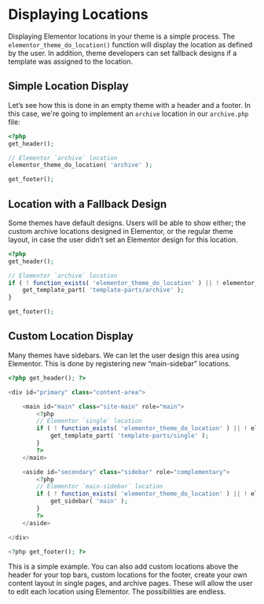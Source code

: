 # Displaying Locations

Displaying Elementor locations in your theme is a simple process. The `elementor_theme_do_location()` function will display the location as defined by the user. In addition, theme developers can set fallback designs if a template was assigned to the location.

## Simple Location Display

Let’s see how this is done in an empty theme with a header and a footer. In this case, we're going to implement an `archive` location in our `archive.php` file:

```php
<?php
get_header();

// Elementor `archive` location
elementor_theme_do_location( 'archive' );

get_footer();
```

## Location with a Fallback Design

Some themes have default designs. Users will be able to show either; the custom archive locations designed in Elementor, or the regular theme layout, in case the user didn’t set an Elementor design for this location.

```php
<?php
get_header();

// Elementor `archive` location
if ( ! function_exists( 'elementor_theme_do_location' ) || ! elementor_theme_do_location( 'archive' ) ) {
	get_template_part( 'template-parts/archive' );
}

get_footer();
```

## Custom Location Display

Many themes have sidebars. We can let the user design this area using Elementor. This is done by registering new “main-sidebar” locations.

```php
<?php get_header(); ?>

<div id="primary" class="content-area">

	<main id="main" class="site-main" role="main">
		<?php
		// Elementor `single` location
		if ( ! function_exists( 'elementor_theme_do_location' ) || ! elementor_theme_do_location( 'single' ) ) {
			get_template_part( 'template-parts/single' );
		}
		?>
	</main>

	<aside id="secondary" class="sidebar" role="complementary">
		<?php
		// Elementor `main-sidebar` location
		if ( ! function_exists( 'elementor_theme_do_location' ) || ! elementor_theme_do_location( 'main-sidebar' ) ) {
			get_sidebar( 'main' );
		}
		?>
	</aside>

</div>

<?php get_footer(); ?>
```

This is a simple example. You can also add custom locations above the header for your top bars, custom locations for the footer, create your own content layout in single pages, and archive pages. These will allow the user to edit each location using Elementor. The possibilities are endless.
